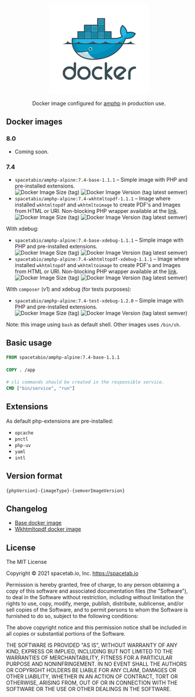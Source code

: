<p align="center">
    <img src="https://raw.githubusercontent.com/docker-library/docs/c350af05d3fac7b5c3f6327ac82fe4d990d8729c/docker/logo.png" alt="Docker">
</p>

<p align="center">
Docker image configured for <a href="https://amphp.org/">amphp</a> in production use.
</p> 

## Docker images

### 8.0

* Coming soon.

### 7.4
* `spacetabio/amphp-alpine:7.4-base-1.1.1` – Simple image with PHP and pre-installed extensions. <br>
![Docker Image Size (tag)](https://img.shields.io/docker/image-size/spacetabio/amphp-alpine/7.4-base-1.1.1?style=flat-square)
![Docker Image Version (tag latest semver)](https://img.shields.io/docker/v/spacetabio/amphp-alpine/7.4-base-1.1.1?style=flat-square)
* `spacetabio/amphp-alpine:7.4-wkhtmltopdf-1.1.1` – Image where installed `wkhtmltopdf` and `wkhtmltoimage` to create PDF's and Images from HTML or URI. Non-blocking PHP wrapper available at the [link](https://github.com/spacetab-io/wkhtmltopdf-php).   
![Docker Image Size (tag)](https://img.shields.io/docker/image-size/spacetabio/amphp-alpine/7.4-wkhtmltopdf-1.1.1?style=flat-square)
![Docker Image Version (tag latest semver)](https://img.shields.io/docker/v/spacetabio/amphp-alpine/7.4-wkhtmltopdf-1.1.1?style=flat-square)

With xdebug:

* `spacetabio/amphp-alpine:7.4-base-xdebug-1.1.1` – Simple image with PHP and pre-installed extensions. <br>
![Docker Image Size (tag)](https://img.shields.io/docker/image-size/spacetabio/amphp-alpine/7.4-base-xdebug-1.1.1?style=flat-square)
![Docker Image Version (tag latest semver)](https://img.shields.io/docker/v/spacetabio/amphp-alpine/7.4-base-xdebug-1.1.1?style=flat-square)
* `spacetabio/amphp-alpine:7.4-wkhtmltopdf-xdebug-1.1.1` – Image where installed `wkhtmltopdf` and `wkhtmltoimage` to create PDF's and Images from HTML or URI. Non-blocking PHP wrapper available at the [link](https://github.com/spacetab-io/wkhtmltopdf-php).   
![Docker Image Size (tag)](https://img.shields.io/docker/image-size/spacetabio/amphp-alpine/7.4-wkhtmltopdf-1.1.1?style=flat-square)
![Docker Image Version (tag latest semver)](https://img.shields.io/docker/v/spacetabio/amphp-alpine/7.4-wkhtmltopdf-xdebug-1.1.1?style=flat-square)

With `composer` (v1) and xdebug (for tests purposes):

* `spacetabio/amphp-alpine:7.4-test-xdebug-1.2.0` – Simple image with PHP and pre-installed extensions. <br>
![Docker Image Size (tag)](https://img.shields.io/docker/image-size/spacetabio/amphp-alpine/7.4-test-xdebug-1.2.0?style=flat-square)
![Docker Image Version (tag latest semver)](https://img.shields.io/docker/v/spacetabio/amphp-alpine/7.4-test-xdebug-1.2.0?style=flat-square)

Note: this image using `bash` as default shell. Other images uses `/bin/sh`.

## Basic usage

```Dockerfile
FROM spacetabio/amphp-alpine:7.4-base-1.1.1

COPY . /app

# cli commands should be created in the responsible service. 
CMD ["bin/service", "run"]
```

## Extensions

As default php-extensions are pre-installed:

 * `opcache`
 * `pnctl`
 * `php-uv`
 * `yaml`
 * `intl`

## Version format

`{phpVersion}-{imageType}-{semverImageVersion}`
 
## Changelog

* [Base docker image](base/CHANGELOG.md)
* [Wkhtmltopdf docker image](wkhtmltopdf/CHANGELOG.md)

## License

The MIT License

Copyright © 2021 spacetab.io, Inc. https://spacetab.io

Permission is hereby granted, free of charge, to any person obtaining a copy
of this software and associated documentation files (the "Software"), to deal
in the Software without restriction, including without limitation the rights
to use, copy, modify, merge, publish, distribute, sublicense, and/or sell
copies of the Software, and to permit persons to whom the Software is
furnished to do so, subject to the following conditions:

The above copyright notice and this permission notice shall be included in
all copies or substantial portions of the Software.

THE SOFTWARE IS PROVIDED "AS IS", WITHOUT WARRANTY OF ANY KIND, EXPRESS OR
IMPLIED, INCLUDING BUT NOT LIMITED TO THE WARRANTIES OF MERCHANTABILITY,
FITNESS FOR A PARTICULAR PURPOSE AND NONINFRINGEMENT. IN NO EVENT SHALL THE
AUTHORS OR COPYRIGHT HOLDERS BE LIABLE FOR ANY CLAIM, DAMAGES OR OTHER
LIABILITY, WHETHER IN AN ACTION OF CONTRACT, TORT OR OTHERWISE, ARISING FROM,
OUT OF OR IN CONNECTION WITH THE SOFTWARE OR THE USE OR OTHER DEALINGS IN
THE SOFTWARE.

